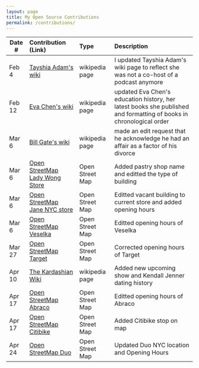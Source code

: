 ```yaml
---
layout: page
title: My Open Source Contributions
permalink: /contributions/
---
```


<!--
Type of the contribution should be "Wikipedia edit", "OpenStreet Map feature", "Documentation", "Course website", "Blog",
"Browser Add-on", etc.

The description should include a brief summary of what you did.

The link should bring us to a public page that shows your contribution. 

Replace the first row with your own contribution. 

-->





| Date #       | Contribution (Link)  | Type  | Description |
|---|:---|:---|:---|
| Feb 4   | [Tayshia Adam's wiki](https://en.wikipedia.org/wiki/Tayshia_Adams#The_Bachelorette])    | wikipedia page    |   I updated Tayshia Adam's wiki page to reflect she was not a co-host of a podcast anymore    |
| Feb 12   | [Eva Chen's wiki](https://en.wikipedia.org/wiki/Eva_Chen_(editor))    | wikipedia page    |  updated Eva Chen's education history, her latest books she published and formatting of books in chronological order  |
| Mar 6   | [Bill Gate's wiki](https://en.wikipedia.org/wiki/Bill_Gates)   | wikipedia page    | made an edit request that he acknowledge he had an affair as a factor of his divorce   |
| Mar 6  | [Open StreetMap Lady Wong Store](https://www.openstreetmap.org/edit#map=19/40.72873/-73.98592)| Open Street Map | Added pastry shop name and editted the type of building|
| Mar 6  | [Open StreetMap Jane NYC store](https://www.openstreetmap.org/edit#map=19/40.72873/-73.98592)| Open Street Map | Editted vacant building to current store and added opening hours |
| Mar 6  | [Open StreetMap Veselka](https://www.openstreetmap.org/edit#map=19/40.72879/-73.98662)| Open Street Map | Editted opening hours of Veselka |
| Mar 27  | [Open StreetMap Target](https://www.openstreetmap.org/edit?editor=id#map=19/40.73038/-73.98089)| Open Street Map | Corrected opening hours of Target |
| Apr 10 | [The Kardashian Wiki](https://en.wikipedia.org/wiki/Kardashian_family) | wikipedia page | Added new upcoming show and Kendall Jenner dating history
| Apr 17 | [Open StreetMap Abraco](https://www.openstreetmap.org/changeset/119834452) | Open Street Map | Editted opening hours of Abraco |
| Apr 17 | [Open StreetMap Citibike](https://www.openstreetmap.org/changeset/119834537) | Open Street Map | Added Citibike stop on map |
| Apr 24 | [Open StreetMap Duo](https://www.openstreetmap.org/edit#map=19/40.72860/-73.98563) | Open Street Map | Updated Duo NYC location and Opening Hours |